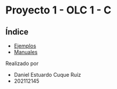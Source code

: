 # Proyecto 1 - OLC 1 - C

## Índice

- [Ejemplos](https://github.com/danielcuque/OLC1_Proyecto1_202112145/tree/main/src/examples)
- [Manuales](https://github.com/danielcuque/OLC1_Proyecto1_202112145/tree/main/src/manuals)

Realizado por
- Daniel Estuardo Cuque Ruíz
- 202112145

